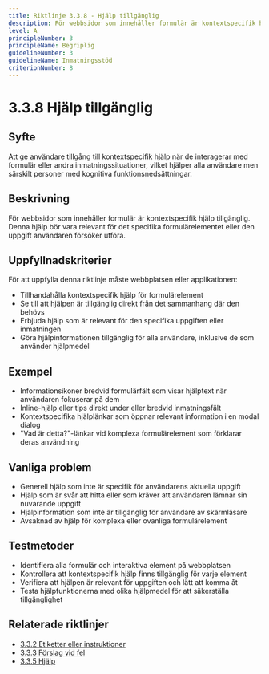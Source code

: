 ```yaml
---
title: Riktlinje 3.3.8 - Hjälp tillgänglig
description: För webbsidor som innehåller formulär är kontextspecifik hjälp tillgänglig.
level: A
principleNumber: 3
principleName: Begriplig
guidelineNumber: 3
guidelineName: Inmatningsstöd
criterionNumber: 8
---
```


# 3.3.8 Hjälp tillgänglig

## Syfte

Att ge användare tillgång till kontextspecifik hjälp när de interagerar med formulär eller andra inmatningssituationer, vilket hjälper alla användare men särskilt personer med kognitiva funktionsnedsättningar.

## Beskrivning

För webbsidor som innehåller formulär är kontextspecifik hjälp tillgänglig. Denna hjälp bör vara relevant för det specifika formulärelementet eller den uppgift användaren försöker utföra.

## Uppfyllnadskriterier

För att uppfylla denna riktlinje måste webbplatsen eller applikationen:

- Tillhandahålla kontextspecifik hjälp för formulärelement
- Se till att hjälpen är tillgänglig direkt från det sammanhang där den behövs
- Erbjuda hjälp som är relevant för den specifika uppgiften eller inmatningen
- Göra hjälpinformationen tillgänglig för alla användare, inklusive de som använder hjälpmedel

## Exempel

- Informationsikoner bredvid formulärfält som visar hjälptext när användaren fokuserar på dem
- Inline-hjälp eller tips direkt under eller bredvid inmatningsfält
- Kontextspecifika hjälplänkar som öppnar relevant information i en modal dialog
- "Vad är detta?"-länkar vid komplexa formulärelement som förklarar deras användning

## Vanliga problem

- Generell hjälp som inte är specifik för användarens aktuella uppgift
- Hjälp som är svår att hitta eller som kräver att användaren lämnar sin nuvarande uppgift
- Hjälpinformation som inte är tillgänglig för användare av skärmläsare
- Avsaknad av hjälp för komplexa eller ovanliga formulärelement

## Testmetoder

- Identifiera alla formulär och interaktiva element på webbplatsen
- Kontrollera att kontextspecifik hjälp finns tillgänglig för varje element
- Verifiera att hjälpen är relevant för uppgiften och lätt att komma åt
- Testa hjälpfunktionerna med olika hjälpmedel för att säkerställa tillgänglighet

## Relaterade riktlinjer

- [3.3.2 Etiketter eller instruktioner](/wcag/3/3/2/etiketter-eller-instruktioner)
- [3.3.3 Förslag vid fel](/wcag/3/3/3/forslag-vid-fel)
- [3.3.5 Hjälp](/wcag/3/3/5/hjalp)
